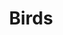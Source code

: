 ---
title: Birds
longTitle: 'Birds'
tags:
- gccommon
french:
- "[[Oiseau]]"
narrowerTerm:
- "[[Migratory birds]]"
- "[[Aquatic birds]]"
relatedTerm:
- "[[Ornithology]]"
---